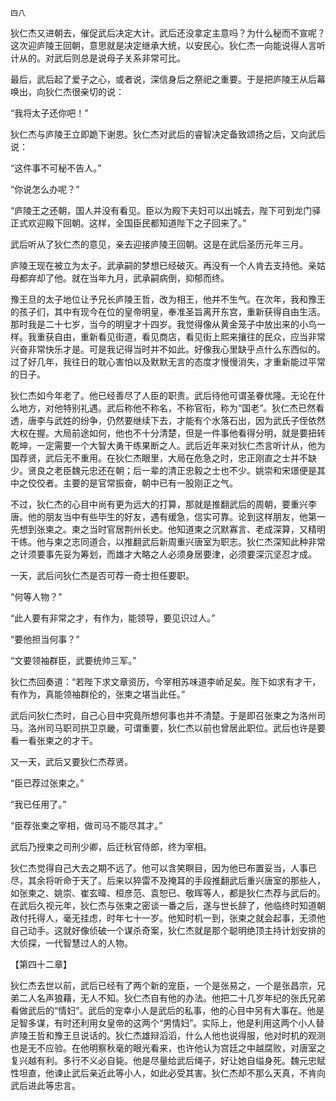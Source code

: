     四八 

   狄仁杰又进朝去，催促武后决定大计。武后还没拿定主意吗？为什么秘而不宣呢？这次迎庐陵王回朝，意思就是决定继承大统，以安民心。狄仁杰一向能说得人言听计从的。对武后则总是说母子关系非常可比。

   最后，武后起了爱子之心，或者说，深信身后之祭祀之重要。于是把庐陵王从后幕唤出，向狄仁杰很亲切的说：

   “我将太子还你吧！”

   狄仁杰与庐陵王立即跪下谢恩。狄仁杰对武后的睿智决定备致颂扬之后，又向武后说：

   “这件事不可秘不告人。”

   “你说怎么办呢？”

   “庐陵王之还朝，国人并没有看见。臣以为殿下夫妇可以出城去，陛下可到龙门驿正式欢迎殿下回朝。这样，全国臣民都知道陛下之子回来了。”

   武后听从了狄仁杰的意见，亲去迎接庐陵王回朝。这是在武后圣历元年三月。

   庐陵王现在被立为太子。武承嗣的梦想已经破灭。再没有一个人肯去支持他。亲姑母都弃却了他。就在当年九月，武承嗣病倒，抑郁而终。

   豫王旦的太子地位让予兄长庐陵王哲，改为相王，他并不生气。在次年，我和豫王的孩子们，其中有现今在位的皇帝明皇，奉准圣旨离开东宫，重新获得自由生活。那时我是二十七岁，当今的明皇才十四岁。我觉得像从黄金笼子中放出来的小鸟一样。我重获自由，重新看见街道，看见商店，看见街上熙来攘往的民众，应当非常兴奋非常快乐才是。可是我记得当时并不如此。好像我心里缺乎点什么东西似的。过了好几年，我往日的耽心害怕以及默默无言的态度才慢慢消失，才重新能过平常的日子。

   狄仁杰如今年老了。他已经善尽了人臣的职责。武后待他可谓圣眷优隆。无论在什么地方，对他特别礼遇。武后称他不称名，不称官衔，称为“国老”。狄仁杰已然看透，唐李与武姓的纷争，仍然要继续下去，才能有个水落石出，因为武氏子侄依然大权在握。大局前途如何，他也不十分清楚，但是一件事他看得分明，就是要扭转乾坤，一定需要一个大智大勇干练果断之人。武后近年来对狄仁杰言听计从，他为国荐贤，武后无不重用。在狄仁杰眼里，大局在危急之时，忠正刚直之士并不缺少。贤良之老臣魏元忠还在朝；后一辈的清正忠毅之士也不少。姚崇和宋璟便是其中之佼佼者。主要的是官常振奋，朝中已有一股刚正之气。

   不过，狄仁杰的心目中尚有更为远大的打算，那就是推翻武后的周朝，要重兴李唐。他的朋友当中有些毕生的好友，遇有缓急，信实可靠。论到这样朋友，他第一先想到张柬之。柬之当时官居荆州长史。他知道柬之沉默寡言、老成深算，又精明干练。他与柬之志同道合，以推翻武后新周重兴唐室为职志。狄仁杰深知此种非常之计须要事先妥为筹划，而雄才大略之人必须身居要津，必须要深沉坚忍才成。

   一天，武后问狄仁杰是否可荐一奇士担任要职。

   “何等人物？”

   “此人要有非常之才，有作为，能领导，要见识过人。”

   “要他担当何事？”

   “文要领袖群臣，武要统帅三军。”

   狄仁杰回奏道：“若陛下求文章资历，今宰相苏味道李峤足矣。陛下如求有才干，有作为，真能领袖群伦的，张柬之堪当此任。”

   武后问狄仁杰时，自己心目中究竟所想何事也并不清楚。于是即召张柬之为洛州司马。洛州司马职司拱卫京畿，可谓重要，狄仁杰以前也曾居此职位。武后也许是要看一看张柬之的才干。

   又一天，武后又要狄仁杰荐贤。

   “臣已荐过张柬之。”

   “我已任用了。”

   “臣荐张柬之宰相，做司马不能尽其才。”

   武后乃授柬之司刑少卿，后迁秋官侍郎，终为宰相。

   狄仁杰觉得自己大去之期不远了。他可以含笑瞑目，因为他已布置妥当，人事已尽，其余将听命于天了。后来以猝雷不及掩耳的手段推翻武后重兴唐室的那些人，如张柬之、姚崇、崔玄暐、桓彦范、袁恕已、敬晖等人，都是狄仁杰荐与武后的。在武后久视元年，狄仁杰与张柬之密谈一番之后，遂与世长辞了，他临终时知道朝政付托得人，毫无挂虑，时年七十一岁。他知时机一到，张柬之就会起事，无须他自己动手。这就好像侦破一个谋杀奇案，狄仁杰就是那个聪明绝顶主持计划安排的大侦探，一代智慧过人的人物。

   【第四十二章】

   狄仁杰去世以前，武后已经有了两个新的宠臣，一个是张易之，一个是张昌宗，兄弟二人名声狼藉，无人不知。狄仁杰自有他的办法。他把二十几岁年纪的张氏兄弟看做武后的“情妇”。武后的宠幸小人是武后的私事，他的心目中另有大事在。他是足智多谋，有时还利用女皇帝的这两个“男情妇”。实际上，他是利用这两个小人替庐陵王哲和豫王旦说话的。狄仁杰雄辩滔滔，什么人他也说得服，他对时机的观测也是无不应验。在他明察秋毫的眼光看来，也许他认为宫廷之中越腐败，对唐室之复兴越有利。多行不义必自毙。他是尽量给武后绳子，好让她自缢身死。魏元忠赋性坦直，他谏止武后亲近此等小人，如此必受其害。狄仁杰却不那么天真，不肯向武后进此等忠言。


